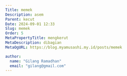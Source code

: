 ```yaml
---
Title: memek
Description: asem
Parent: kecut
Date: 2024-09-01 12:33
Slug: memek
Order: 5
MetaPropertyTitle: mengkerut
MetaDescription: dibagian
MetaOgURL: https://blog.myamusashi.my.id/posts/memek

author:
  name: "Gilang Ramadhan"
  email: "gilang@gmail.com"
---
```


